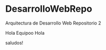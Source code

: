 DesarrolloWebRepo
=================

Arquitectura de Desarrollo Web Repositorio 2


Hola Equipoo
Hola 

saludos!
